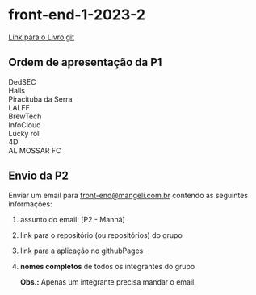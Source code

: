 # front-end-1-2023-2

[Link para o Livro git](https://git-scm.com/book/en/v2)

## Ordem de apresentação da P1

DedSEC  
Halls  
Piracituba da Serra  
LALFF  
BrewTech  
InfoCloud  
Lucky roll  
4D  
AL MOSSAR FC  

## Envio da P2

Enviar um email para front-end@mangeli.com.br contendo as seguintes informações:

1. assunto do email: [P2 - Manhã]
2. link para o repositório (ou repositórios) do grupo
3. link para a aplicação no githubPages
4. **nomes completos** de todos os integrantes do grupo

   **Obs.:** Apenas um integrante precisa mandar o email.
